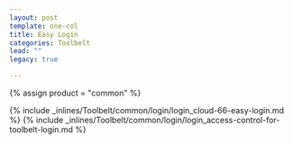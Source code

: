 ```yaml
---
layout: post
template: one-col
title: Easy Login
categories: Toolbelt
lead: ""
legacy: true

---
```

{% assign product = "common" %}


{% include _inlines/Toolbelt/common/login/login_cloud-66-easy-login.md %}
{% include _inlines/Toolbelt/common/login/login_access-control-for-toolbelt-login.md %}
